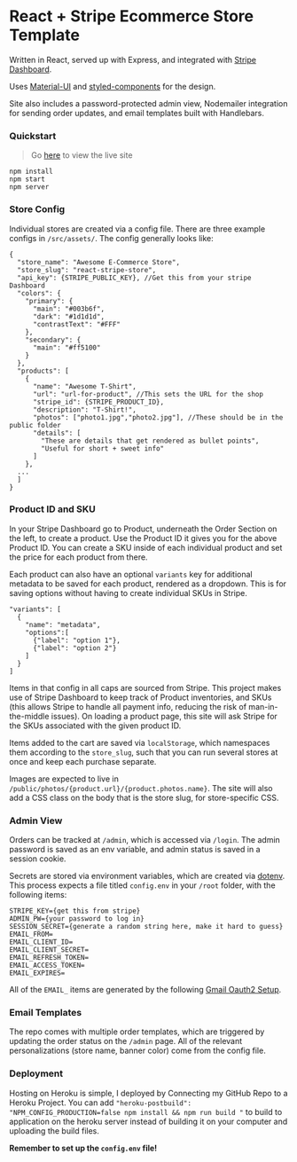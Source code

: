# React + Stripe Ecommerce Store Template

Written in React, served up with Express, and integrated with [Stripe Dashboard](https://stripe.com/us/payments).

Uses [Material-UI](http://material-ui.com/) and [styled-components](https://www.styled-components.com/) for the design.

Site also includes a password-protected admin view, Nodemailer integration for sending order updates, and email templates built with Handlebars.

### Quickstart

> Go [here](https://react-test-store.herokuapp.com/) to view the live site

```
npm install
npm start
npm server
```

### Store Config

Individual stores are created via a config file. There are three example configs in `/src/assets/`. The config generally looks like:

```
{
  "store_name": "Awesome E-Commerce Store",
  "store_slug": "react-stripe-store",
  "api_key": {STRIPE_PUBLIC_KEY}, //Get this from your stripe Dashboard
  "colors": {
    "primary": {
      "main": "#003b6f",
      "dark": "#1d1d1d",
      "contrastText": "#FFF"
    },
    "secondary": {
      "main": "#ff5100"
    }
  },
  "products": [
    {
      "name": "Awesome T-Shirt",
      "url": "url-for-product", //This sets the URL for the shop
      "stripe_id": {STRIPE_PRODUCT_ID},
      "description": "T-Shirt!",
      "photos": ["photo1.jpg","photo2.jpg"], //These should be in the public folder
      "details": [
        "These are details that get rendered as bullet points",
        "Useful for short + sweet info"
      ]
    },
  ...
  ]
}
```

### Product ID and SKU

In your Stripe Dashboard go to Product, underneath the Order Section on the left, to create a product. Use the Product ID it gives you for the above Product ID. You can create a SKU inside of each individual product and set the price for each product from there.

Each product can also have an optional `variants` key for additional metadata to be saved for each product, rendered as a dropdown. This is for saving options without having to create individual SKUs in Stripe.

```
"variants": [
  {
    "name": "metadata",
    "options":[
      {"label": "option 1"},
      {"label": "option 2"}
    ]
  }
]
```

Items in that config in all caps are sourced from Stripe. This project makes use of Stripe Dashboard to keep track of Product inventories, and SKUs (this allows Stripe to handle all payment info, reducing the risk of man-in-the-middle issues). On loading a product page, this site will ask Stripe for the SKUs associated with the given product ID.

Items added to the cart are saved via `localStorage`, which namespaces them according to the `store_slug`, such that you can run several stores at once and keep each purchase separate.

Images are expected to live in `/public/photos/{product.url}/{product.photos.name}`. The site will also add a CSS class on the body that is the store slug, for store-specific CSS.

### Admin View

Orders can be tracked at `/admin`, which is accessed via `/login`. The admin password is saved as an env variable, and admin status is saved in a session cookie.

Secrets are stored via environment variables, which are created via [dotenv](https://www.npmjs.com/package/dotenv). This process expects a file titled `config.env` in your `/root` folder, with the following items:

```
STRIPE_KEY={get this from stripe}
ADMIN_PW={your password to log in}
SESSION_SECRET={generate a random string here, make it hard to guess}
EMAIL_FROM=
EMAIL_CLIENT_ID=
EMAIL_CLIENT_SECRET=
EMAIL_REFRESH_TOKEN=
EMAIL_ACCESS_TOKEN=
EMAIL_EXPIRES=
```

All of the `EMAIL_` items are generated by the following [Gmail Oauth2 Setup](https://stackoverflow.com/a/43202668).

### Email Templates

The repo comes with multiple order templates, which are triggered by updating the order status on the `/admin` page. All of the relevant personalizations (store name, banner color) come from the config file.


### Deployment

Hosting on Heroku is simple, I deployed by Connecting my GitHub Repo to a Heroku Project. You can add
`"heroku-postbuild": "NPM_CONFIG_PRODUCTION=false npm install && npm run build "` to build to application on the heroku server instead of building it on your computer and uploading the build files.

**Remember to set up the `config.env` file!**

